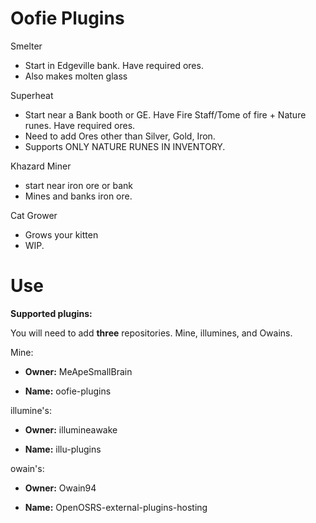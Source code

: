 # Oofie Plugins

Smelter
- Start in Edgeville bank. Have required ores.
- Also makes molten glass


Superheat
- Start near a Bank booth or GE. Have Fire Staff/Tome of fire + Nature runes. Have required ores.
- Need to add Ores other than Silver, Gold, Iron.
- Supports ONLY NATURE RUNES IN INVENTORY.

Khazard Miner
- start near iron ore or bank
- Mines and banks iron ore. 

Cat Grower
- Grows your kitten
- WIP. 

    
    
    

# Use

**Supported plugins:**

You will need to add **three** repositories. Mine, illumines, and Owains.


Mine:

- **Owner:** MeApeSmallBrain

- **Name:** oofie-plugins

illumine's:

- **Owner:** illumineawake

- **Name:** illu-plugins

owain's:

- **Owner:** Owain94

- **Name:** OpenOSRS-external-plugins-hosting
